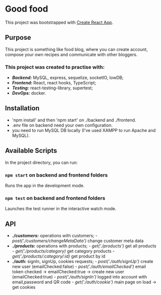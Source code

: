 # Good food

This project was bootstrapped with [Create React App](https://github.com/facebook/create-react-app).

## Purpose

This project is something like food blog, where you can create account, compose your own recipes and communicate with other bloggers.

### This project was created to practise with:

- **_Backend:_** MySQL, express, sequelize, socketIO, lowDB;
- **_Frontend:_** React, react hooks, TypeScript;
- **_Testing:_** react-testing-library, supertest;
- **_DevOps:_** docker.

## Installation

- 'npm install' and then 'npm start' on ./backend and ./frontend.
- .env file on backend need your own configuration.
- you need to run MySQL DB locally (I've used XAMPP to run Apache and MySQL).

## Available Scripts

In the project directory, you can run:

### `npm start` on backend and frontend folders

Runs the app in the development mode.

### `npm test` on backend and frontend folders

Launches the test runner in the interactive watch mode.

## API

- **_./customers:_** operations with customers;
        - *post('./customers/changeMetaData')* change customer meta data
- **_./products:_** operations with products;
        - *get('./products')* get all products
        - *get('./products/category)* get category products 
        - *get('./products/:category/:id)* get product by id 
- **_./auth:_** signIn, signUp, cookies requests;
        - *post('./auth/signUp')* create new user (emailChecked:false)
        - *post('./auth/emailChecked')* email token checked -> emailChecked:true -> create new user (emailChecked:true) 
        - *post('./auth/signIn')* logged into account with email,password and QR code 
        - *get('./auth/cookie')* main page on load -> get cookies
